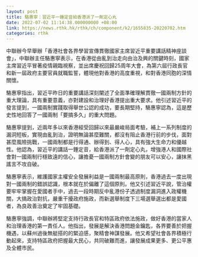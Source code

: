 ```yaml
---
layout: post
title: 駱惠寧：習近平一錘定音給香港派了一劑定心丸
date: 2022-07-02 11:14:38.000000000 +08:00
link: https://news.rthk.hk/rthk/ch/component/k2/1655835-20220702.htm
categories: rthk
---
```


中聯辦今早舉辦「香港社會各界學習宣傳貫徹國家主席習近平重要講話精神座談會」，中聯辦主任駱惠寧表示，在香港從由亂到治走向由治及興的關鍵時刻，國家主席習近平冒著疫情親臨視察，並出席慶祝回歸25周年大會，為第六屆行政長官和新一屆政府主要官員就職監誓，體現他對香港的高度重視，和對香港同胞的深情關懷。

駱惠寧指出，習近平昨日的重要講話深刻闡述了全面準確理解貫徹一國兩制方針的重大理論，具有重要意義，亦對建設和治理好香港提出重大要求。他引述習近平的發言提到，一國兩制實踐取得舉世公認的成功，要長期堅持，駱惠寧認為，這是歷史性地回答了一國兩制「要搞多久」的重大問題。

駱惠寧提到，近兩年多以來香港經受回歸以來最嚴峻局面考驗，補上一系列制度的漏洞短板，實現由亂到治，證明無論甚麼難關，都沒有阻止香港行前的步伐，面對甚麼風險挑戰，一國兩制都是行得通、辦得到、得人心，具有強大生命力和優越性。他認為，習近平的講話一錘定音，給香港派了一劑定心丸，增強港人和國際社會對一國兩制行穩致遠的信心，讓擔憂一國兩制方針會變的朋友可以安心，讓抹黑謠言不攻自破。

駱惠寧表示，維護國家主權安全發展利益是一國兩制最高原則，香港過去一度出現對一國兩制的錯誤認識，根本就在於偏離了這個原則。他又引述習近平說，管治權要牢牢掌握在愛國者手中，過去一段時期反中亂港份子透過制度漏洞進入政權機關，大搞政治對抗，嚴重干擾政府施政，而新選舉制度下三場選舉選出都是愛國者，為良政善治奠定了牢固基礎。

駱惠寧強調，中聯辦將堅定支持行政長官和特區政府依法施政，做好香港的當家人和治理香港的第一責任人。他指出，發展是解決香港問題金鑰匙，各界要善於把握機遇，以蘇州過後無艇搭的的緊迫感，聚精會神謀發展。他又希望社會各界積極行動起來，支持特區政府把握最大民心，共同破難而進，讓發展成果更多、更公平惠及全體市民。
